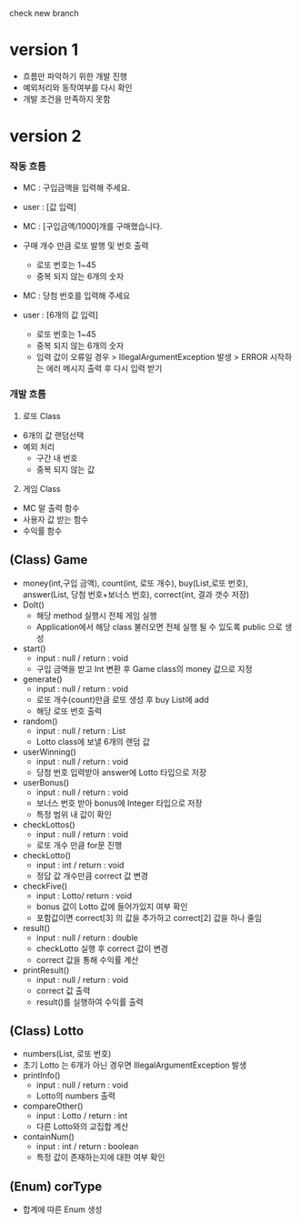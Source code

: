 check new branch

# version 1
- 흐름만 파악하기 위한 개발 진행
- 예외처리와 동작여부를 다시 확인
- 개발 조건을 만족하지 못함

# version 2
### 작동 흐름
- MC : 구입금액을 입력해 주세요.
- user : [값 입력] 

- MC : [구입금액/1000]개를 구매했습니다.
- 구매 개수 만큼 로또 발행 및 번호 출력
  - 로또 번호는 1~45
  - 중복 되지 않는 6개의 숫자 

- MC : 당첨 번호를 입력해 주세요
- user : [6개의 값 입력]
  - 로또 번호는 1~45 
  - 중복 되지 않는 6개의 숫자
  - 입력 값이 오류일 경우 > IllegalArgumentException 발생 > ERROR 시작하는 에러 메시지 출력 후 다시 입력 받기


### 개발 흐름
1. 로또 Class
- 6개의 값 랜덤선택
- 예외 처리
  - 구간 내 번호
  - 중복 되지 않는 값
2. 게임 Class
- MC 말 출력 함수
- 사용자 값 받는 함수
- 수익률 함수

## (Class) Game
- money(int,구입 금액), count(int, 로또 개수), buy(List<Lotto>,로또 번호), answer(List<Integer>, 당첨 번호+보너스 번호), correct(int, 결과 갯수 저장)
- DoIt()
  - 해당 method 실행시 전체 게임 실행
  - Application에서 해당 class 불러오면 전체 실행 될 수 있도록 public 으로 생성
- start()
    - input : null / return : void
    - 구입 금액을 받고 Int 변환 후 Game class의 money 값으로 지정
- generate()
    - input : null / return : void
    - 로또 개수(count)만큼 로또 생성 후 buy List에 add
    - 해당 로또 번호 출력
- random()
  - input : null / return : List<Integer>
  - Lotto class에 보낼 6개의 랜덤 값
- userWinning()
  - input : null / return : void
  - 당첨 번호 입력받아 answer에 Lotto 타입으로 저장
- userBonus()
  - input : null / return : void
  - 보너스 번호 받아 bonus에 Integer 타입으로 저장
  - 특정 범위 내 값이 확인
- checkLottos()
  - input : null / return : void
  - 로또 개수 만큼 for문 진행
- checkLotto()
  - input : int / return : void
  - 정답 값 개수만큼 correct 값 변경
- checkFive()
  - input : Lotto/ return : void
  - bonus 값이 Lotto 값에 들어가있지 여부 확인
  - 포함값이면 correct[3] 의 값을 추가하고 correct[2] 값을 하나 줄임
- result()
  - input : null / return : double
  - checkLotto 실행 후 correct 값이 변경
  - correct 값을 통해 수익률 계산 
- printResult()
  - input : null / return : void
  - correct 값 출력
  - result()를 실행하여 수익률 출력
  
## (Class) Lotto
- numbers(List<Integer>, 로또 번호)
- 초기 Lotto 는 6개가 아닌 경우면 IllegalArgumentException 발생
- printInfo()
  - input : null / return : void
  - Lotto의 numbers 출력
- compareOther()
  - input : Lotto / return : int
  - 다른 Lotto와의 교집합 계산
- containNum()
  - input : int / return : boolean
  - 특정 값이 존재하는지에 대한 여부 확인

## (Enum) corType
- 합계에 따른 Enum 생성